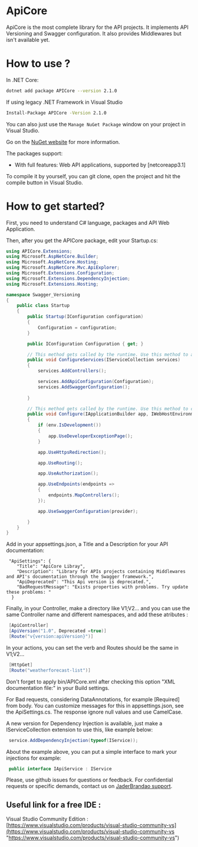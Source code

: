 # ApiCore

ApiCore is the most complete library for the API projects. It implements API Versioning and Swagger configuration. It also provides Middlewares but isn't available yet.

# How to use ?

In .NET Core:
```bash
dotnet add package APICore --version 2.1.0
```
If using legacy .NET Framework in Visual Studio
```bash
Install-Package APICore -Version 2.1.0
```
You can also just use the `Manage NuGet Package` window on your project in Visual Studio.

Go on the [NuGet website](https://www.nuget.org/packages/APICore/) for more information.

The packages support:

* With full features: Web API applications, supported by [netcoreapp3.1]

To compile it by yourself, you can git clone, open the project and hit the compile button in Visual Studio.

 # How to get started? 
 First, you need to understand C# language, packages and API Web Application.
 
 Then, after you get the APICore package, edit your Startup.cs:
```csharp
using APICore.Extensions;
using Microsoft.AspNetCore.Builder;
using Microsoft.AspNetCore.Hosting;
using Microsoft.AspNetCore.Mvc.ApiExplorer;
using Microsoft.Extensions.Configuration;
using Microsoft.Extensions.DependencyInjection;
using Microsoft.Extensions.Hosting;

namespace Swagger_Versioning
{
    public class Startup
    {
        public Startup(IConfiguration configuration)
        {
            Configuration = configuration;
        }

        public IConfiguration Configuration { get; }

        // This method gets called by the runtime. Use this method to add services to the container.
        public void ConfigureServices(IServiceCollection services)
        {
            services.AddControllers();

            services.AddApiConfiguration(Configuration);
            services.AddSwaggerConfiguration();
           
        }

        // This method gets called by the runtime. Use this method to configure the HTTP request pipeline.
        public void Configure(IApplicationBuilder app, IWebHostEnvironment env, IApiVersionDescriptionProvider provider)
        {
            if (env.IsDevelopment())
            {
                app.UseDeveloperExceptionPage();
            }

            app.UseHttpsRedirection();

            app.UseRouting();

            app.UseAuthorization();

            app.UseEndpoints(endpoints =>
            {
                endpoints.MapControllers();
            });

            app.UseSwaggerConfiguration(provider);

        }
    }
}

```

 Add in your appsettings.json, a Title and a Description for your API documentation:
```
 "ApiSettings": {
    "Title": "ApiCore Libray",
    "Description": "Library for APIs projects containing Middlewares and API's documentation through the Swagger framework.",
    "ApiDeprecated": "This Api version is deprecated.",
    "BadRequestMessage": "Exists properties with problems. Try update these problems: "
  }
```

Finally, in your Controller, make a directory like V1;V2... and you can use the same Controller name and different namespaces, and add these atributes :
```csharp
 [ApiController]
 [ApiVersion("1.0", Deprecated =true)]
 [Route("v{version:apiVersion}")]
```
In your actions, you can set the verb and Routes should be the same in V1;V2...
```csharp
 [HttpGet]
 [Route("weatherforecast-list")]
```
Don't forget to apply bin/APICore.xml after checking this option "XML documentation file:" in your Build settings.

For Bad requests, considering DataAnnotations, for example [Required] from body. You can customize messages for this in appsettings.json, see the ApiSettings.cs.
The response ignore null values and use CamelCase.

A new version for Dependency Injection is available, just make a IServiceCollection extension to use this, like example below:
```csharp
 service.AddDependencyInjection(typeof(IService));
```

About the example above, you can put a simple interface to mark your injections for example:
```csharp
 public interface IApiService : IService
```

Please, use github issues for questions or feedback. For confidential requests or specific demands, contact us on [JaderBrandao support](mailto:contato@jaderbrandao.com.br "contato@jaderbrandao.com.br").


## Useful link for a free IDE :
Visual Studio Community Edition : [https://www.visualstudio.com/products/visual-studio-community-vs](https://www.visualstudio.com/products/visual-studio-community-vs "https://www.visualstudio.com/products/visual-studio-community-vs")
 
